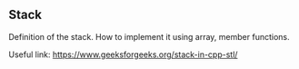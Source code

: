 ## Stack 

Definition of the stack. How to implement it using array, member functions.

Useful link: https://www.geeksforgeeks.org/stack-in-cpp-stl/
